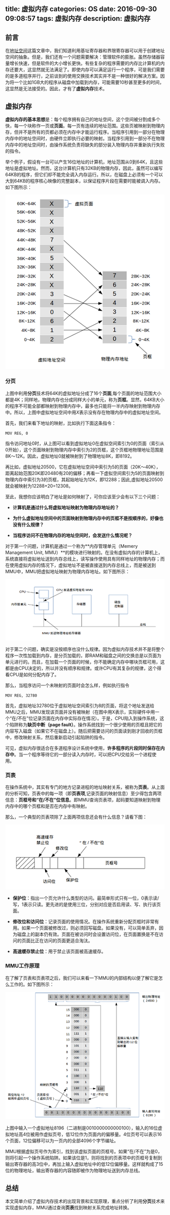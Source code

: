 title: 虚拟内存
categories: OS
date: 2016-09-30 09:08:57
tags: 虚拟内存
description: 虚拟内存
---

## 前言

在[地址空间](http://rason.me/2016/09/27/Address-Space/)这篇文章中，我们知道利用基址寄存器和界限寄存器可以用于创建地址空间的抽象。但是，我们还有一个问题需要解决：管理软件的膨胀。虽然存储器容量增长快速，但是软件的大小增长更快。有些复杂的程序需要的内存比计算机的内存还要大，这显然就无法满足了。即使内存可以满足运行一个程序，可是我们需要的是多道程序并行，之前谈到的使用交换技术其实并不是一种很好的解决方案。因为将一个比如1GB大的程序从磁盘中加载到内存，可能需要10秒甚至更多的时间，这显然是无法接受的。因此，才有了**虚拟内存**技术。

## 虚拟内存

**虚拟内存的基本思想**是：每个程序拥有自己的地址空间，这个空间被分割成多个快，每一个块称作一页或**页面**。每一页有连续的地址范围。这些页被映射到物理内存，但并不是所有的页都必须在内存中才能运行程序。当程序引用到一部分在物理内存中的地址空间时，由硬件立即执行必要的映射。当程序引用到一部分不在物理内存中的地址空间时，由操作系统负责将缺失的部分装入物理内存并重新执行失败的指令。

举个例子，假设有一台可以产生16位地址的计算机，地址范围从0到64K，且这些地址是虚拟地址。然而，这台计算机只有32KB的物理内存，因此，虽然可以编写64KB的程序，但它们却不能完全调入内存运行。所以，在磁盘上必须有一个可以大到64KB的程序核心映像的完整副本，以保证程序片段在需要时能被调入内存。如下图所示：

![页表给出虚拟地址与物理内存地址之间的映射关系](https://raw.githubusercontent.com/rason/rason.github.io/master/image/address-mapping)

<!-- more -->

### 分页

上图中利用**分页**技术将64K的虚拟地址分成了16个**页面**,每个页面的地址范围大小都是4K；同样地，物理内存也分成同样大小的单元，称为**页框**。显然，64KB大小的程序不可能全部都映射到物理内存中，最多也只能将一半内存映射到物理内存中。所以，上图中虚拟地址空间中用*X*表示没有存在物理内存中的虚拟地址空间。

首先，我们来看下地址的映射，比如执行下面这条指令：

```
MOV REG, 0
```

指令访问地址0时，从上图可以看到虚拟地址0在虚拟空间索引为0的页面（索引从0开始），这个页面映射到物理内存中索引为2的页框，这个页框地物理地址范围是8K～12K。因此，虚拟地址0就被映射到了物理地址8K，即8192。

再比如，虚拟地址20500，它在虚拟地址空间中索引为5的页面（20K～40K），距离起始范围20K即20480有20的偏移；再看一下虚拟空间索引为5的页面映射到物理内存中索引为3的页框，其起始地址为12K，即12288；因此,虚拟地址20500就会被映射为12288+20=12308。

至此，我想你应该明白了地址是如何映射了，可你应该至少会有以下三个问题：

- **计算机是通过什么将虚拟地址映射为物理内存地址的？**

- **为什么虚拟地址空间中的页面映射到物理内存中的页框不是按顺序的，好像也没有什么规律？**

- **当程序访问不在物理内存的地址空间时，会发送什么情况呢？**

对于第一个问题，计算机是通过一个称为**内存管理单元（Memery Management Unit, MMU）**的模块进行映射的。在没有虚拟内存的计算机上，系统直接将虚拟地址送到内存总线上，读写操作使用具有同样地址的物理内存；而在使用虚拟内存的情况下，虚拟地址不是被直接送到内存总线上，而是被送到MMU中，MMU把虚拟地址映射为物理内存地址。如下图所示：

![MMU的位置和功能](https://raw.githubusercontent.com/rason/rason.github.io/master/image/MMU)

对于第二个问题，确实是没按顺序也没什么规律。因为虚拟内存技术并不是将整个程序一次性加载到内存，是分页加载的，即RAM和磁盘之间的交换总是以页面为单元进行的。而且，在加载一个页面的时候，你不能确定内存中哪块页框可用，这都是由CPU决定的，所以并没有顺序和规律。或许CPU有其复杂的规律，这个得看CPU是如何分配内存了。

那么，当程序访问一个未映射的页面时会怎么样，例如执行指令

```
MOV REG, 32780
```

首先，虚拟地址32780位于虚拟地址空间索引为8的页面，将这个地址发送给MMU之后，MMU发现该页面并没有被映射（在图中用X表示，实际硬件中用一个“在/不在”位记录页面在内存中实际存在情况）。于是，CPU陷入到操作系统，这个陷阱称为**缺页中断（page fault）**。操作系统找到一个很少使用的页框且把它的内容写入磁盘（如果它不在磁盘上）。随后把需要访问的页面读到刚才回收的页框中，修改映射关系，然后重新启动引起陷阱的指令。

可见，虚拟内存很适合在多道程序设计系统中使用，**许多程序的片段同时保存在内存中**。当一个程序等待它的一部分读入内存时，可以把CPU交给另一个进程使用。

### 页表

在操作系统中，其实有专门的地方记录进程的地址映射关系，被称为**页表**。从上面的分析可知，页表中的每一项（即**页表项**,记录页面的映射信息）至少得包含两项信息：**页框号和“在/不在”位信息**。即MMU查询页表项，起码要知道映射到物理内存中的哪个页框和是否在内存中有映射。

那么，一个典型的页表项除了上面两项信息还会有什么信息？请看下图：

![一个典型的页表项](https://raw.githubusercontent.com/rason/rason.github.io/master/image/page-table-item)

- **保护位**：指出一个页允许什么类型的访问。最简单形式只有一位，0表示读/写，1表示只读。更先进的是使用三位，分别对应是否启用读、写、执行该页面。

- **修改位和访问位**：记录页面的使用情况。在操作系统重新分配页框时非常有用。如果一个页面被修改过，则必须回写磁盘。如果没有，可以简单丢弃，因为磁盘上的副本仍有效。页面在被访问时会设置访问位，在页面置换是不在访问的页面比正在访问的页面更适合淘汰。

- **高速缓存禁止位**：用于禁止该页面被高速缓存。

### MMU工作原理

在了解了页表和页表项之后，我们可以来看一下MMU的内部结构以便了解它是怎么工作的。如下图所示：

![在16个4KB页面情况下MMU的内部操作](https://raw.githubusercontent.com/rason/rason.github.io/master/image/MMU-WORK)

上图中输入一个虚拟地址8196（二进制是0010000000000100），输入的16位虚拟地址高4位被用作虚拟页号，低12位作为页面内的偏移量。4位页号可以表示16个页面，12位偏移可以为一页内的全部4096个字节编址。

MMU根据虚拟页号作为索引，找到该虚拟页面的页框号。如果“在/不在”为是0，则将引起一个操作系统陷阱。如果该位是1，则将找到的页表项中的页框号复制到输出寄存器的高3位中，再加上输入虚拟地址中的低12位偏移量。这样就构成了15位的物理地址，输出寄存器的内容随即被作为物理地址送到内存总线。

## 总结

本文简单介绍了虚拟内存技术的出现背景和实现原理，重点分析了利用**分页**技术来实现虚拟内存，MMU通过查询**页表**找到映射关系完成地址转换。
